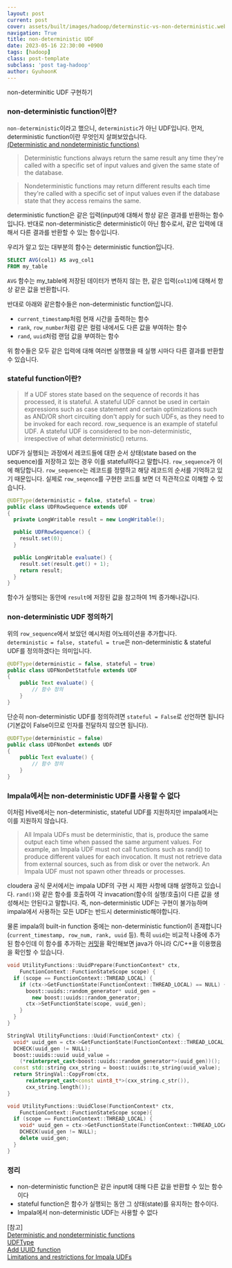 ```yaml
---
layout: post
current: post
cover: assets/built/images/hadoop/determinstic-vs-non-deterministic.webp
navigation: True
title: non-deterministic UDF
date: 2023-05-16 22:30:00 +0900
tags: [hadoop]
class: post-template
subclass: 'post tag-hadoop'
author: GyuhoonK
---
```


non-determinitic UDF 구현하기

### non-deterministic function이란?

`non-deterministic`이라고 했으니, `deterministic`가 아닌 UDF입니다. 먼저, deterministic function이란 무엇인지 살펴보았습니다.   
[(Deterministic and nondeterministic functions)](https://learn.microsoft.com/en-us/sql/relational-databases/user-defined-functions/)

>Deterministic functions always return the same result any time they're called with a specific set of input values and given the same state of the database.

>Nondeterministic functions may return different results each time they're called with a specific set of input values even if the database state that they access remains the same.

deterministic function은 같은 입력(input)에 대해서 항상 같은 결과를 반환하는 함수입니다. 반대로
non-deterministic은 deterministic이 아닌 함수로서, 같은 입력에 대해서 다른 결과를 반환할 수 있는 함수입니다. 

우리가 알고 있는 대부분의 함수는 deterministic function입니다. 

```sql
SELECT AVG(col1) AS avg_col1
FROM my_table
```

`AVG` 함수는 my_table에 저장된 데이터가 변하지 않는 한, 같은 입력(`col1`)에 대해서 항상 같은 값을 반환합니다. 

반대로 아래와 같은함수들은 non-deterministic function입니다.

- `current_timestamp`처럼 현재 시간을 출력하는 함수
- `rank`, `row_number`처럼 같은 컬럼 내에서도 다른 값을 부여하는 함수
- `rand`, `uuid`처럼 랜덤 값을 부여하는 함수

위 함수들은 모두 같은 입력에 대해 여러번 실행했을 때 실행 시마다 다른 결과를 반환할 수 있습니다. 


### stateful function이란? 

>If a UDF stores state based on the sequence of records it has processed, it is stateful. A stateful UDF cannot be used in certain expressions such as case statement and certain optimizations such as AND/OR short circuiting don't apply for such UDFs, as they need to be invoked for each record. row_sequence is an example of stateful UDF. A stateful UDF is considered to be non-deterministic, irrespective of what deterministic() returns.

UDF가 실행되는 과정에서 레코드들에 대한 순서 상태(state based on the sequence)를 저장하고 있는 경우 이를 stateful하다고 말합니다. `row_sequence`가 이에 해당합니다. `row_sequence`는 레코드를 정렬하고 해당 레코드의 순서를 기억하고 있기 때문입니다.
실제로 `row_seqence`를 구현한 코드를 보면 더 직관적으로 이해할 수 있습니다. 

```java
@UDFType(deterministic = false, stateful = true)
public class UDFRowSequence extends UDF
{
  private LongWritable result = new LongWritable();

  public UDFRowSequence() {
    result.set(0);
  }

  public LongWritable evaluate() {
    result.set(result.get() + 1);
    return result;
  }
}
```

함수가 실행되는 동안에 `result`에 저장된 값을 참고하여 1씩 증가해나갑니다.

### non-deterministic UDF 정의하기

위의 `row_sequence`에서 보았던 예시처럼 어노테이션을 추가합니다.   
`deterministic = false, stateful = true`은 non-deterministic & stateful UDF를 정의하겠다는 의미입니다.

```java
@UDFType(deterministic = false, stateful = true)
public class UDFNonDetStatfule extends UDF
{
    public Text evaluate() {
        // 함수 정의
    }
}
```

단순히 non-deterministic UDF를 정의하려면 `stateful = False`로 선언하면 됩니다(기본값이 False이므로 인자를 전달하지 않으면 됩니다).

```java
@UDFType(deterministic = false)
public class UDFNonDet extends UDF
{
    public Text evaluate() {
        // 함수 정의
    }
}
```


### Impala에서는 non-deterministic UDF를 사용할 수 없다

이처럼 Hive에서는 non-deterministic, stateful UDF를 지원하지만 impala에서는 이를 지원하지 않습니다.

>All Impala UDFs must be deterministic, that is, produce the same output each time when passed the same argument values. For example, an Impala UDF must not call functions such as rand() to produce different values for each invocation. It must not retrieve data from external sources, such as from disk or over the network.
An Impala UDF must not spawn other threads or processes.

cloudera 공식 문서에서는 impala UDF의 구현 시 제한 사항에 대해 설명하고 있습니다. `rand()`와 같은 함수를 호출하여 각 invacation(함수의 실행/호출)이 다른 값을 생성해서는 안된다고 말합니다. 즉, non-deterministic UDF는 구현이 불가능하며 impala에서 사용하는 모든 UDF는 반드시 deterministic해야합니다.

물론 impala의 built-in function 중에는 non-deterministic function이 존재합니다(`current_timestamp, row_num, rank, uuid` 등). 특히 `uuid`는 비교적 나중에 추가된 함수인데 이 함수를 추가하는 [커밋](https://github.com/cloudera/Impala/commit/12d605d3c20f431d709a515ab5d34615cba0d9e7#diff-b6f339610307238fc9855de9fd8fde22fd65ed11204a8accb2e6fe11255d6c2f)을 확인해보면 java가 아니라 C/C++을 이용했음을 확인할 수 있습니다.

```cpp
void UtilityFunctions::UuidPrepare(FunctionContext* ctx,
    FunctionContext::FunctionStateScope scope) {
  if (scope == FunctionContext::THREAD_LOCAL) {
    if (ctx->GetFunctionState(FunctionContext::THREAD_LOCAL) == NULL) {
      boost::uuids::random_generator* uuid_gen =
        new boost::uuids::random_generator;
      ctx->SetFunctionState(scope, uuid_gen);
    }
  }
}

StringVal UtilityFunctions::Uuid(FunctionContext* ctx) {
  void* uuid_gen = ctx->GetFunctionState(FunctionContext::THREAD_LOCAL);
  DCHECK(uuid_gen != NULL);
  boost::uuids::uuid uuid_value =
    (*reinterpret_cast<boost::uuids::random_generator*>(uuid_gen))();
  const std::string cxx_string = boost::uuids::to_string(uuid_value);
  return StringVal::CopyFrom(ctx,
      reinterpret_cast<const uint8_t*>(cxx_string.c_str()),
      cxx_string.length());
}

void UtilityFunctions::UuidClose(FunctionContext* ctx,
    FunctionContext::FunctionStateScope scope){
  if (scope == FunctionContext::THREAD_LOCAL) {
    void* uuid_gen = ctx->GetFunctionState(FunctionContext::THREAD_LOCAL);
    DCHECK(uuid_gen != NULL);
    delete uuid_gen;
  }
}

```

### 정리
- non-deterministic function은 같은 input에 대해 다른 값을 반환할 수 있는 함수이다
- stateful function은 함수가 실행되는 동안 그 상태(state)를 유지하는 함수이다.
- Impala에서 non-deterministic UDF는 사용할 수 없다

[참고]  
[Deterministic and nondeterministic functions](https://learn.microsoft.com/en-us/sql/relational-databases/user-defined-functions/deterministic-and-nondeterministic-functions?view=sql-server-ver16)  
[UDFType](https://svn.apache.org/repos/infra/websites/production/hive/content/javadocs/r2.1.1/api/org/apache/hadoop/hive/ql/udf/UDFType.html)  
[Add UUID function](https://issues.cloudera.org/browse/IMPALA-1477?jql=ORDER%20BY%20%22summary%22%20ASC)  
[Limitations and restrictions for Impala UDFs
](https://docs.cloudera.com/runtime/7.2.10/impala-sql-reference/topics/impala-udf-limitations-and-restrictions-for-impala-udfs.html)